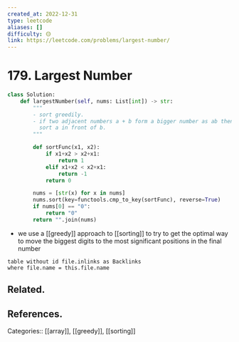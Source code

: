 ```yaml
---
created_at: 2022-12-31
type: leetcode
aliases: []
difficulty: 🟡
link: https://leetcode.com/problems/largest-number/
---
```


# 179. Largest Number

```python
class Solution:
    def largestNumber(self, nums: List[int]) -> str:
        """
		- sort greedily.
		- if two adjacent numbers a + b form a bigger number as ab then ba, then
		  sort a in front of b.
        """

        def sortFunc(x1, x2):
            if x1+x2 > x2+x1:
                return 1
            elif x1+x2 < x2+x1:
                return -1
            return 0 

        nums = [str(x) for x in nums]
        nums.sort(key=functools.cmp_to_key(sortFunc), reverse=True)
        if nums[0] == "0":
            return "0"
        return "".join(nums)
```

- we use a [[greedy]] approach to [[sorting]] to try to get the optimal way to move the biggest digits to the most significant positions in the final number

```dataview
table without id file.inlinks as Backlinks
where file.name = this.file.name
```

## Related.

## References.

Categories:: [[array]], [[greedy]], [[sorting]]
